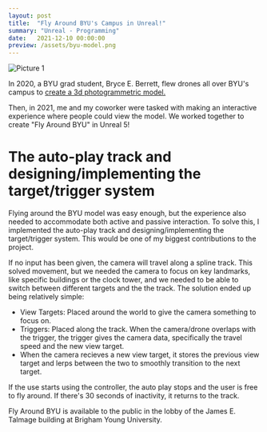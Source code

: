 ```yaml
---
layout: post
title:  "Fly Around BYU's Campus in Unreal!"
summary: "Unreal - Programming"
date:   2021-12-10 00:00:00
preview: /assets/byu-model.png
---
```


![Picture 1](/assets/byu-model.png)

In 2020, a BYU grad student, Bryce E. Berrett, flew drones all over BYU's campus to [create a 3d photogrammetric model.](https://magazine.byu.edu/article/3d-byu-campus-tour/)

Then, in 2021, me and my coworker were tasked with making an interactive experience where people could view the model. We worked together to create "Fly Around BYU" in Unreal 5! 


# The auto-play track and designing/implementing the target/trigger system

Flying around the BYU model was easy enough, but the experience also needed to accommodate both active and passive interaction. To solve this, I implemented the auto-play track and designing/implementing the target/trigger system. This would be one of my biggest contributions to the project.

If no input has been given, the camera will travel along a spline track. This solved movement, but we needed the camera to focus on key landmarks, like specific buildings or the clock tower, and we needed to be able to switch between different targets and the the track. The solution ended up being relatively simple:

- View Targets: Placed around the world to give the camera something to focus on.
- Triggers: Placed along the track. When the camera/drone overlaps with the trigger, the trigger gives the camera data, specifically the travel speed and the new view target.
- When the camera recieves a new view target, it stores the previous view target and lerps between the two to smoothly transition to the next target.

If the use starts using the controller, the auto play stops and the user is free to fly around. If there's 30 seconds of inactivity, it returns to the track.

Fly Around BYU is available to the public in the lobby of the James E. Talmage building at Brigham Young University.
